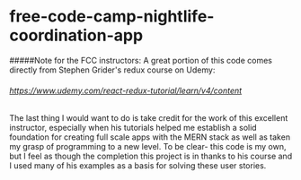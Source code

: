 # free-code-camp-nightlife-coordination-app


#####Note for the FCC instructors:
A great portion of this code comes directly from Stephen Grider's redux course on Udemy: 
###### https://www.udemy.com/react-redux-tutorial/learn/v4/content 


The last thing I would want to do is take credit for the work of this excellent instructor, 
especially when his tutorials helped me establish a solid foundation for creating full scale apps with the MERN
stack as well as taken my grasp of programming to a new level. To be clear- this code is my own, but I feel as though the completion this project is in thanks to his course and I used many of his examples as a basis for solving these user stories.
